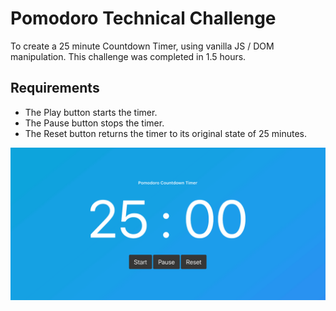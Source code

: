 # Pomodoro Technical Challenge

To create a 25 minute Countdown Timer, using vanilla JS / DOM manipulation. This challenge was completed in 1.5 hours.

## Requirements
* The Play button starts the timer.
* The Pause button stops the timer.
* The Reset button returns the timer to its original state of 25 minutes.

![](./stock/demo.gif)
